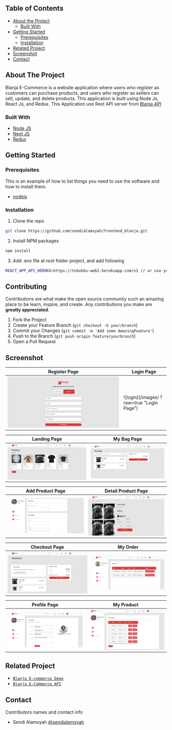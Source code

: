 <!-- TABLE OF CONTENTS -->
## Table of Contents

* [About the Project](#about-the-project)
  * [Built With](#built-with)
* [Getting Started](#getting-started)
  * [Prerequisites](#prerequisites)
  * [Installation](#installation)
* [Related Project](#related-project)
* [Screenshot](#screenshot)
* [Contact](#contact)



<!-- ABOUT THE PROJECT -->
## About The Project


Blanja E-Commerce is a website application where users who register as customers can purchase products, and users who register as sellers can sell, update, and delete products. This application is built using Node Js, React Js, and Redux.
This Application use Rest API server from [Blanja API](https://tokokku-web2.herokuapp.com/)

### Built With

* [Node JS](https://nodejs.org/en/docs/)
* [Next JS](https://nextjs.org/)
* [Redux](https://redux.js.org/)



<!-- GETTING STARTED -->
## Getting Started

### Prerequisites

This is an example of how to list things you need to use the software and how to install them.

* [nodejs](https://nodejs.org/en/download/)

### Installation

1. Clone the repo
```sh
git clone https://github.com/sendialamsyah/frontend_blanja.git
```
2. Install NPM packages
```sh
npm install
```
3. Add .env file at root folder project, and add following
```sh
REACT_APP_API_HEROKU=https://tokokku-web2.herokuapp.com/v1 // or use your own

```

<!-- CONTRIBUTING -->
## Contributing

Contributions are what make the open source community such an amazing place to be learn, inspire, and create. Any contributions you make are **greatly appreciated**.

1. Fork the Project
2. Create your Feature Branch (`git checkout -b your/branch`)
3. Commit your Changes (`git commit -m 'Add some AmazingFeature'`)
4. Push to the Branch (`git push origin feature/yourbranch`)
5. Open a Pull Request

<!-- SCREENSHOT -->
## Screenshot

| Register Page  | Login Page |
| ------------- | ------------- |
| ![register](/images/register.jpg?raw=true "Landing Page") | ![login](/images/ ?raw=true "Login Page") |

| Landing Page | My Bag Page |
| ------------- | ------------- |
| ![landing](/images/home.jpg?raw=true "Landing Page") | ![recipe list](/images/cart.jpg?raw=true "My Bag Page") |

| Add Product Page | Detail Product Page |
| ------------- | ------------- |
| ![add recipe](/images/add.jpg?raw=true "Add Product Page") | ![detail product](/images/detail.jpg?raw=true "Detail Product Page")|

| Checkout Page | My Order |
| ------------- | ------------- |
| ![checkout](/images/checkout.jpg?raw=true "Checkout Page") | ![my order](/images/my_order.jpg?raw=true "My Order") |

| Profile Page | My Product |
| ------------- | ------------- |
| ![profile](/images/profile_seller.jpg?raw=true "Profile Page") | ![my roduct](/images/my_product.jpg?raw=true "My Product") |

<!-- RELATED PROJECT -->
## Related Project
* [`Blanja E-commerce Demo`](https://blanja-ku.vercel.app/)
* [`Blanja E-Commerce API`](https://tokokku-web2.herokuapp.com/)


<!-- CONTACT -->
## Contact

Contributors names and contact info

* Sendi Alamsyah [@sendialamsyah](https://github.com/sendialamsyah)